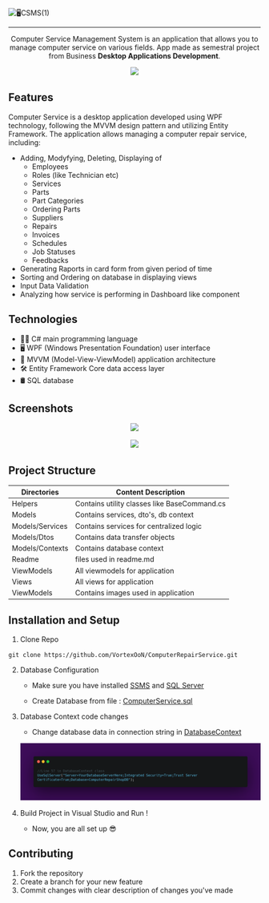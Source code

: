 ![🖥️CSMS(1)](https://github.com/user-attachments/assets/dfaefc27-9a31-4a8a-b17e-831bf272c242)
___
<p align="center">
Computer Service Management System is an application that allows you to manage computer service on various fields. App made as semestral project from Business <b>Desktop Applications Development</b>.

<p align="center">
  <img src="https://github.com/VortexOoN/ComputerRepairService/blob/main/Readme/1.PNG">
</p>

## Features

Computer Service is a desktop application developed using WPF technology, following the MVVM design pattern and utilizing Entity Framework. The application allows managing a computer repair service, including:
- Adding, Modyfying, Deleting, Displaying of
  - Employees
  - Roles (like Technician etc)
  - Services
  - Parts
  - Part Categories
  - Ordering Parts
  - Suppliers
  - Repairs
  - Invoices
  - Schedules
  - Job Statuses
  - Feedbacks
- Generating Raports in card form from given period of time
- Sorting and Ordering on database in displaying views
- Input Data Validation
- Analyzing how service is performing in Dashboard like component

## Technologies
- 👨‍💻 C# main programming language
- 🖥️ WPF (Windows Presentation Foundation) user interface
- 🧱 MVVM (Model-View-ViewModel) application architecture
- 🛠️ Entity Framework Core  data access layer
- 🛢️ SQL database

## Screenshots

<p align="center">
  <img src="https://github.com/VortexOoN/ComputerRepairService/blob/main/Readme/2.PNG">
</p>

<p align="center">
  <img src="https://github.com/VortexOoN/ComputerRepairService/blob/main/Readme/3.PNG">
</p>

## Project Structure

| Directories          |   Content Description                   |
|------------------|--------------------------------|
| Helpers            | Contains utility classes like BaseCommand.cs  |
| Models           | Contains services, dto's, db context |
| Models/Services           | Contains services for centralized logic |
| Models/Dtos           | Contains data transfer objects |
| Models/Contexts           | Contains database context |
| Readme           | files used in readme.md                    |
| ViewModels           | All viewmodels for application                    |
| Views           | All views for application                    |
| ViewModels           | Contains images used in application                     |


## Installation and Setup
1. Clone Repo
````github
git clone https://github.com/VortexOoN/ComputerRepairService.git
````
2. Database Configuration

    - Make sure you have installed [SSMS](https://learn.microsoft.com/en-us/sql/ssms/download-sql-server-management-studio-ssms?view=sql-server-ver16) and [SQL Server](https://www.microsoft.com/pl-pl/sql-server/sql-server-downloads)

    - Create Database from file : [ComputerService.sql](https://github.com/VortexOoN/ComputerRepairService/blob/main/ComputerService.sql)

3. Database Context code changes

    - Change database data in connection string in [DatabaseContext](https://github.com/VortexOoN/ComputerRepairService/blob/main/Models/Contexts/DatabaseContext.cs)
    <p align="center">
      <img src="Readme/connection_string.png">
    </p>
4. Build Project in Visual Studio and Run !
   - Now, you are all set up 😎

  
## Contributing

1. Fork the repository
2. Create a branch for your new feature
3. Commit changes with clear description of changes you've made
